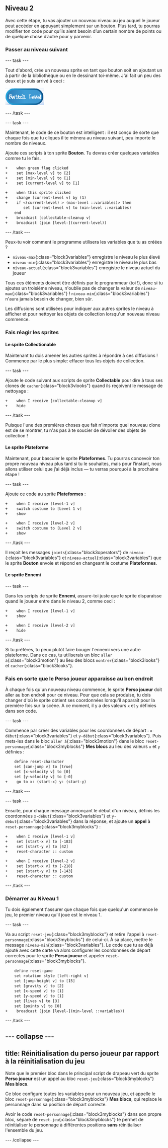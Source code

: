 ## Niveau 2

Avec cette étape, tu vas ajouter un nouveau niveau au jeu auquel le joueur peut accéder en appuyant simplement sur un bouton. Plus tard, tu pourras modifier ton code pour qu’ils aient besoin d’un certain nombre de points ou de quelque chose d’autre pour y parvenir.

### Passer au niveau suivant

\--- task \---

Tout d'abord, crée un nouveau sprite en tant que bouton soit en ajoutant un à partir de la bibliothèque ou en le dessinant toi-même. J'ai fait un peu des deux et je suis arrivé à ceci :

![Le sprite bouton pour changer de niveau](images/levelButton.png)

\--- /task \---

\--- task \---

Maintenant, le code de ce bouton est intelligent : il est conçu de sorte que chaque fois que tu cliques il te mènera au niveau suivant, peu importe le nombre de niveaux.

Ajoute ces scripts à ton sprite **Bouton**. Tu devras créer quelques variables comme tu le fais.

```blocks3
+    when green flag clicked
+    set [max-level v] to [2]
+    set [min-level v] to [1]
+    set [current-level v] to [1]
```

```blocks3
+    when this sprite clicked
+    change [current-level v] by (1)
+    if <(current-level) > (max-level ::variables)> then
        set [current-level v] to (min-level ::variables)
    end
+    broadcast [collectable-cleanup v]
+    broadcast (join [level-](current-level))
```

\--- /task \---

Peux-tu voir comment le programme utilisera les variables que tu as créées ?

+ `niveau-max`{:class="block3variables"} enregistre le niveau le plus élevé
+ `niveau-min`{:class="block3variables"} enregistre le niveau le plus bas
+ `niveau-actuel`{:class="block3variables"} enregistre le niveau actuel du joueur

Tous ces éléments doivent être définis par le programmeur \(toi !\), donc si tu ajoutes un troisième niveau, n'oublie pas de changer la valeur de `niveau-max`{:class="block3variables"} ! `niveau-min`{:class="block3variables"} n'aura jamais besoin de changer, bien sûr.

Les diffusions sont utilisées pour indiquer aux autres sprites le niveau à afficher et pour nettoyer les objets de collection lorsqu'un nouveau niveau commence.

### Fais réagir les sprites

#### Le sprite **Collectionable**

Maintenant tu dois amener les autres sprites à répondre à ces diffusions ! Commence par le plus simple: effacer tous les objets de collection.

\--- task \---

Ajoute le code suivant aux scripts de sprite **Collectable** pour dire à tous ses clones de `cacher`{:class="block3vlooks"} quand ils reçoivent le message de nettoyage :

```blocks3
+    when I receive [collectable-cleanup v]
+    hide
```

\--- /task \---

Puisque l'une des premières choses que fait n'importe quel nouveau clone est de se montrer, tu n'as pas à te soucier de dévoiler des objets de collection !

#### Le sprite **Plateforme**

Maintenant, pour basculer le sprite **Plateformes**. Tu pourras concevoir ton propre nouveau niveau plus tard si tu le souhaites, mais pour l’instant, nous allons utiliser celui que j’ai déjà inclus — tu verras pourquoi à la prochaine étape !

\--- task \---

Ajoute ce code au sprite **Plateformes** :

```blocks3
+    when I receive [level-1 v]
+    switch costume to [Level 1 v]
+    show
```

```blocks3
+    when I receive [level-2 v]
+    switch costume to [Level 2 v]
+    show
```

\--- /task \---

Il reçoit les messages `joints`{:class="block3operators"} de `niveau-`{:class="block3variables"} et `niveau-actuel`{:class="block3variables"} que le sprite **Bouton** envoie et répond en changeant le costume **Plateformes**.

#### Le sprite **Ennemi**

\--- task \---

Dans les scripts de sprite **Ennemi**, assure-toi juste que le sprite disparaisse quand le joueur entre dans le niveau 2, comme ceci :

```blocks3
+    when I receive [level-1 v]
+    show
```

```blocks3
+    when I receive [level-2 v]
+    hide
```

\--- /task \---

Si tu préfères, tu peux plutôt faire bouger l'ennemi vers une autre plateforme. Dans ce cas, tu utiliserais un bloc `aller à`{:class="block3motion"} au lieu des blocs `montrer`{:class="block3looks"} et `cacher`{:class="block3looks"}.

### Fais en sorte que le **Perso joueur** apparaisse au bon endroit

À chaque fois qu'un nouveau niveau commence, le sprite **Perso joueur** doit aller au bon endroit pour ce niveau. Pour que cela se produise, tu dois changer d'où le sprite obtient ses coordonnées lorsqu'il apparaît pour la première fois sur la scène. A ce moment, il y a des valeurs `x` et `y` définies dans son code.

\--- task \---

Commence par créer des variables pour les coordonnées de départ : `x-début`{:class="block3variables"} et `y-début`{:class="block3variables"}. Puis mets-les dans le bloc `aller à`{:class="block3motion"} dans le bloc `reset-personnage`{:class="block3myblocks"} **Mes blocs** au lieu des valeurs `x` et `y` définies :

```blocks3
    define reset-character
    set [can-jump v] to [true]
    set [x-velocity v] to [0]
    set [y-velocity v] to [-0]
+    go to x: (start-x) y: (start-y)
```

\--- /task \---

\--- task \---

Ensuite, pour chaque message annonçant le début d'un niveau, définis les coordonnées `x-début`{:class="block3variables"} et `y-début`{:class="block3variables"} dans la réponse, et ajoute un **appel** à `reset-personnage`{:class="block3myblocks"} :

```blocks3
+    when I receive [level-1 v]
+    set [start-x v] to [-183]
+    set [start-y v] to [42]
+    reset-character :: custom
```

```blocks3
+    when I receive [level-2 v]
+    set [start-x v] to [-218]
+    set [start-y v] to [-143]
+    reset-character :: custom
```

\--- /task \---

### Démarrer au Niveau 1

Tu dois également t'assurer que chaque fois que quelqu'un commence le jeu, le premier niveau qu'il joue est le niveau 1.

\--- task \---

Va au script `reset-jeu`{:class="block3myblocks"} et retire l'appel à `reset-personnage`{:class="block3myblocks"} de celui-ci. À sa place, mettre le message `niveau-min`{:class="block3variables"}. Le code que tu as déjà ajouté avec cette carte va alors configurer les coordonnées de départ correctes pour le sprite **Perso joueur** et appeler `reset-personnage`{:class="block3myblocks"}.

```blocks3
    define reset-game
    set rotation style [left-right v]
    set [jump-height v] to [15]
    set [gravity v] to [2]
    set [x-speed v] to [1]
    set [y-speed v] to [1]
    set [lives v] to [3]
    set [points v] to [0]
+    broadcast (join [level-](min-level ::variables))
```

\--- /task \---

## \--- collapse \---

## title: Réinitialisation du perso joueur par rapport à la réinitialisation du jeu

Note que le premier bloc dans le principal script de drapeau vert du sprite **Perso joueur** est un appel au bloc `reset-jeu`{:class="block3myblocks"} **Mes blocs**.

Ce bloc configure toutes les variables pour un nouveau jeu, et appelle le bloc `reset-personnage`{:class="block3myblocks"} **Mes blocs**, qui replace le personnage dans sa position de départ correcte.

Avoir le code `reset-personnage`{:class="block3myblocks"} dans son propre bloc, séparé de `reset-jeu`{:class="block3myblocks"} te permet de réinitialiser le personnage à différentes positions **sans** réinitialiser l'ensemble du jeu.

\--- /collapse \---